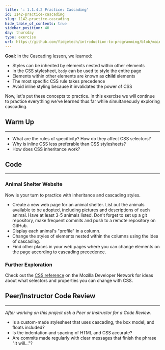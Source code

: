 ```yaml
---
title: '✏️ 1.1.4.2 Practice: Cascading'
id: 1142-practice-cascading
slug: 1142-practice-cascading
hide_table_of_contents: true
sidebar_position: 40
day: thursday
type: exercise
url: https://github.com/fidgetech/introduction-to-programming/blob/main/3j_classwork_practice_cascading.md
---
```


**Goal:**   In the Cascading lesson, we learned:

* Styles can be inherited by elements nested within other elements
* In the CSS stylesheet, `body` can be used to style the entire page
* Elements within other elements are known as **child** elements
* The most specific CSS rule takes precedence
* Avoid inline styling because it invalidates the power of CSS

Now, let's put these concepts to practice. In this exercise we will continue to practice everything we've learned thus far while simultaneously exploring cascading.

## Warm Up
---

* What are the rules of specificity? How do they affect CSS selectors?
* Why is inline CSS less preferable than CSS stylesheets?
* How does CSS inheritance work?

## Code
---

### Animal Shelter Website

Now is your turn to practice with inheritance and cascading styles.

* Create a new web page for an animal shelter. List out the animals available to be adopted, including pictures and descriptions of each animal. Have at least 3-5 animals listed. Don't forget to set up a git repository, make frequent commits and push to a remote repository on GitHub.
* Display each animal's "profile" in a column.
* Change the styles of elements nested within the columns using the idea of cascading.
* Find other places in your web pages where you can change elements on the page according to cascading precedence.

### Further Exploration

Check out the [CSS reference](https://developer.mozilla.org/en-US/docs/Web/CSS/Reference) on the Mozilla Developer Network for ideas about what selectors and properties you can change with CSS.

## Peer/Instructor Code Review
---

_After working on this project ask a Peer or Instructor for a Code Review._

* Is a custom-made stylesheet that uses cascading, the box model, and floats included?
* Is the indentation and spacing of HTML and CSS accurate?
* Are commits made regularly with clear messages that finish the phrase "It will..."?